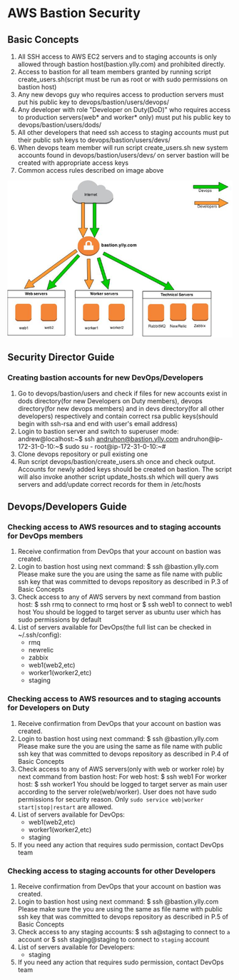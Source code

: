 # AWS Bastion Security

## Basic Concepts

1. All SSH access to AWS EC2 servers and to staging accounts is only allowed through bastion host(bastion.ylly.com) and prohibited directly.
2. Access to bastion for all team members granted by running script create_users.sh(script must be run as root or with sudo permissions on bastion host)
3. Any new devops guy who requires access to production servers must put his public key to devops/bastion/users/devops/<username>
4. Any developer with role "Developer on Duty(DoD)" who requires access to production servers(web* and worker* only) must put his public key to devops/bastion/users/dods/<username>
5. All other developers that need ssh access to staging accounts must put their public ssh keys to devops/bastion/users/devs/<username>
6. When devops team member will run script create_users.sh new system accounts found in devops/bastion/users/dev*s/* on server bastion will be created with appropriate access keys
7. Common access rules described on image above

![AWS bastion access](AWS-access-bastion.jpg)

## Security Director Guide

### Creating bastion accounts for new DevOps/Developers

1. Go to devops/bastion/users and check if files for new accounts exist in dods directory(for new Developers on Duty members), devops directory(for new devops members) and in devs directory(for all other developers) respectively and contain correct rsa public keys(should begin with ssh-rsa and end with user's email address)
2. Login to bastion server and switch to superuser mode:
andrew@localhost:~$ ssh andruhon@bastion.ylly.com
andruhon@ip-172-31-0-10:~$ sudo su -
root@ip-172-31-0-10:~#
3. Clone devops repository or pull existing one
4. Run script devops/bastion/create_users.sh once and check output. Accounts for newly added keys should be created on bastion. The script will also invoke another script update_hosts.sh which will query aws servers and add/update correct records for them in /etc/hosts 

## Devops/Developers Guide

### Checking access to AWS resources and to staging accounts for DevOps members

1. Receive confirmation from DevOps that your account on bastion was created.
2. Login to bastion host using next command:
$ ssh <username>@bastion.ylly.com
Please make sure the <username> you are using the same as file name with public ssh key that was committed to devops repository as described in P.3 of Basic Concepts
3. Check access to any of AWS servers by next command from bastion host:
$ ssh rmq
to connect to rmq host or
$ ssh web1
to connect to web1 host
You should be logged to target server as ubuntu user which has sudo permissions by default
4. List of servers available for DevOps(the full list can be checked in ~/.ssh/config):
   * rmq
   * newrelic
   * zabbix
   * web1(web2,etc) 
   * worker1(worker2,etc)
   * staging

### Checking access to AWS resources and to staging accounts for Developers on Duty

1. Receive confirmation from DevOps that your account on bastion was created.
2. Login to bastion host using next command:
$ ssh <username>@bastion.ylly.com
Please make sure the <username> you are using the same as file name with public ssh key that was committed to devops repository as described in P.4 of Basic Concepts
3. Check access to any of AWS servers(only with web or worker role) by next command from bastion host:
For web host:
$ ssh web1
For worker host:
$ ssh worker1
You should be logged to target server as main user according to the server role(web/worker). User does not have sudo permissions for security reason. Only `sudo service web|worker start|stop|restart` are allowed.
4. List of servers available for DevOps:
   *  web1(web2,etc)
   *  worker1(worker2,etc)
   *  staging
5. If you need any action that requires sudo permission, contact DevOps team

### Checking access to staging accounts for other Developers

1. Receive confirmation from DevOps that your account on bastion was created.
2. Login to bastion host using next command:
$ ssh <username>@bastion.ylly.com
Please make sure the <username> you are using the same as file name with public ssh key that was committed to devops repository as described in P.5 of Basic Concepts
3. Check access to any staging accounts:
$ ssh a@staging
to connect to `a` account or
$ ssh staging@staging
to connect to `staging` account
4. List of servers available for Developers:
   *  staging
5. If you need any action that requires sudo permission, contact DevOps team
